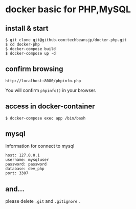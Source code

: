 # docker basic for PHP,MySQL

## install & start

```
$ git clone git@github.com:techbeansjp/docker-php.git
$ cd docker-php
$ docker-compose build
$ docker-compose up -d
```

## confirm browsing

```
http://localhost:8080/phpinfo.php
```

You will confirm `phpinfo()` in your browser.

## access in docker-container

```
$ docker-compose exec app /bin/bash
```

## mysql

Information for connect to mysql 

```
host: 127.0.0.1
username: mysqluser
password: password
database: dev_php
port: 3307
```

## and...

please delete `.git` and `.gitignore` .
